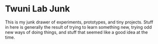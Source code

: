 # Twuni Lab Junk

This is my junk drawer of experiments, prototypes, and tiny projects.
Stuff in here is generally the result of trying to learn something new,
trying odd new ways of doing things, and stuff that seemed like a good
idea at the time.
